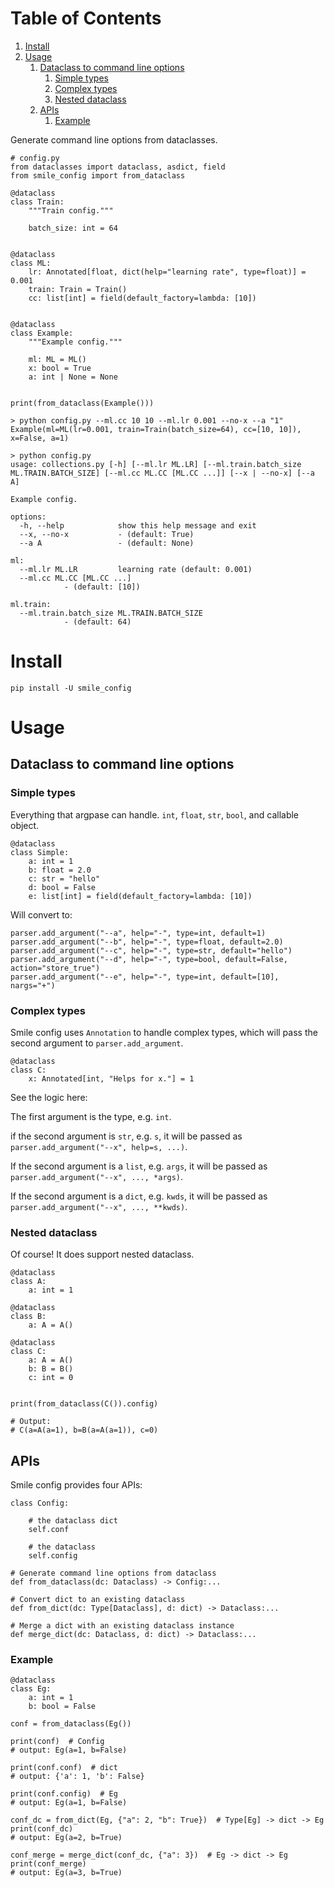 
# Table of Contents

1.  [Install](#orgb353d33)
2.  [Usage](#org7093990)
    1.  [Dataclass to command line options](#orgfa1c77e)
        1.  [Simple types](#org8d7ac89)
        2.  [Complex types](#org7f22641)
        3.  [Nested dataclass](#orgfb593ca)
    2.  [APIs](#org285921d)
        1.  [Example](#org2e2a53d)

Generate command line options  from dataclasses.

    # config.py
    from dataclasses import dataclass, asdict, field
    from smile_config import from_dataclass
    
    @dataclass
    class Train:
        """Train config."""
    
        batch_size: int = 64
    
    
    @dataclass
    class ML:
        lr: Annotated[float, dict(help="learning rate", type=float)] = 0.001
        train: Train = Train()
        cc: list[int] = field(default_factory=lambda: [10])
    
    
    @dataclass
    class Example:
        """Example config."""
    
        ml: ML = ML()
        x: bool = True
        a: int | None = None
    
    
    print(from_dataclass(Example()))

    > python config.py --ml.cc 10 10 --ml.lr 0.001 --no-x --a "1"
    Example(ml=ML(lr=0.001, train=Train(batch_size=64), cc=[10, 10]), x=False, a=1)

    > python config.py
    usage: collections.py [-h] [--ml.lr ML.LR] [--ml.train.batch_size ML.TRAIN.BATCH_SIZE] [--ml.cc ML.CC [ML.CC ...]] [--x | --no-x] [--a A]
    
    Example config.
    
    options:
      -h, --help            show this help message and exit
      --x, --no-x           - (default: True)
      --a A                 - (default: None)
    
    ml:
      --ml.lr ML.LR         learning rate (default: 0.001)
      --ml.cc ML.CC [ML.CC ...]
    			- (default: [10])
    
    ml.train:
      --ml.train.batch_size ML.TRAIN.BATCH_SIZE
    			- (default: 64)


<a id="orgb353d33"></a>

# Install

    pip install -U smile_config


<a id="org7093990"></a>

# Usage


<a id="orgfa1c77e"></a>

## Dataclass to command line options


<a id="org8d7ac89"></a>

### Simple types

Everything that argpase can handle.  `int`, `float`, `str`, `bool`, and callable object.

    @dataclass
    class Simple:
        a: int = 1
        b: float = 2.0
        c: str = "hello"
        d: bool = False
        e: list[int] = field(default_factory=lambda: [10])

Will convert to:

    parser.add_argument("--a", help="-", type=int, default=1)
    parser.add_argument("--b", help="-", type=float, default=2.0)
    parser.add_argument("--c", help="-", type=str, default="hello")
    parser.add_argument("--d", help="-", type=bool, default=False, action="store_true")
    parser.add_argument("--e", help="-", type=int, default=[10], nargs="+")


<a id="org7f22641"></a>

### Complex types

Smile config uses `Annotation` to handle complex types, which will pass
the second argument to `parser.add_argument`.

    @dataclass
    class C:
        x: Annotated[int, "Helps for x."] = 1

See the logic here:

The first argument is the type, e.g. `int`.

if the second argument is `str`, e.g. `s`, it will be passed as `parser.add_argument("--x", help=s, ...)`.

If the second argument is a `list`, e.g. `args`, it will be passed as `parser.add_argument("--x", ..., *args)`.

If the second argument is a `dict`, e.g. `kwds`, it will be passed as `parser.add_argument("--x", ..., **kwds)`.


<a id="orgfb593ca"></a>

### Nested dataclass

Of course! It does support nested dataclass.

    @dataclass
    class A:
        a: int = 1
    
    @dataclass
    class B:
        a: A = A()
    
    @dataclass
    class C:
        a: A = A()
        b: B = B()
        c: int = 0
    
    
    print(from_dataclass(C()).config)
    
    # Output:
    # C(a=A(a=1), b=B(a=A(a=1)), c=0)


<a id="org285921d"></a>

## APIs

Smile config provides four APIs:

    class Config:
    
        # the dataclass dict
        self.conf
    
        # the dataclass
        self.config
    
    # Generate command line options from dataclass
    def from_dataclass(dc: Dataclass) -> Config:...
    
    # Convert dict to an existing dataclass
    def from_dict(dc: Type[Dataclass], d: dict) -> Dataclass:...
    
    # Merge a dict with an existing dataclass instance
    def merge_dict(dc: Dataclass, d: dict) -> Dataclass:...


<a id="org2e2a53d"></a>

### Example

    @dataclass
    class Eg:
        a: int = 1
        b: bool = False
    
    conf = from_dataclass(Eg())
    
    print(conf)  # Config
    # output: Eg(a=1, b=False)
    
    print(conf.conf)  # dict
    # output: {'a': 1, 'b': False}
    
    print(conf.config)  # Eg
    # output: Eg(a=1, b=False)
    
    conf_dc = from_dict(Eg, {"a": 2, "b": True})  # Type[Eg] -> dict -> Eg
    print(conf_dc)
    # output: Eg(a=2, b=True)
    
    conf_merge = merge_dict(conf_dc, {"a": 3})  # Eg -> dict -> Eg
    print(conf_merge)
    # output: Eg(a=3, b=True)

